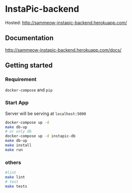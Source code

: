 # InstaPic-backend
Hosted: http://sammeow-instapic-backend.herokuapp.com/

## Documentation
http://sammeow-instapic-backend.herokuapp.com/docs/

## Getting started
### Requirement
`docker-compose` and `pip`

### Start App
Server will be serving at `localhost:5000`
```sh
docker-compose up -d
make db-up
# or only db
docker-compose up -d instapic-db
make db-up
make install
make run
```

### others
```sh
#lint
make lint
# test
make tests
```
